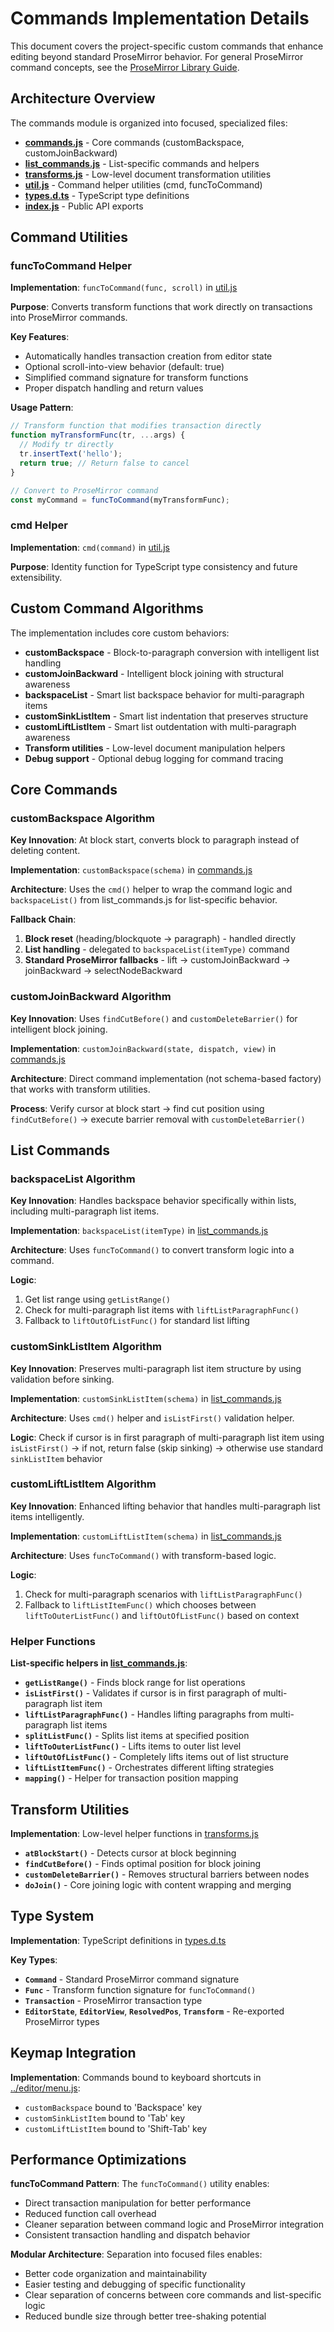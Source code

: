 # Commands Implementation Details

This document covers the project-specific custom commands that enhance editing beyond standard ProseMirror behavior. For general ProseMirror command concepts, see the [ProseMirror Library Guide](../../../CLAUDE.md).

## Architecture Overview

The commands module is organized into focused, specialized files:
- **[commands.js](commands.js)** - Core commands (customBackspace, customJoinBackward)
- **[list_commands.js](list_commands.js)** - List-specific commands and helpers
- **[transforms.js](transforms.js)** - Low-level document transformation utilities
- **[util.js](util.js)** - Command helper utilities (cmd, funcToCommand)
- **[types.d.ts](types.d.ts)** - TypeScript type definitions
- **[index.js](index.js)** - Public API exports

## Command Utilities

### funcToCommand Helper

**Implementation**: `funcToCommand(func, scroll)` in [util.js](util.js)

**Purpose**: Converts transform functions that work directly on transactions into ProseMirror commands.

**Key Features**:
- Automatically handles transaction creation from editor state
- Optional scroll-into-view behavior (default: true)
- Simplified command signature for transform functions
- Proper dispatch handling and return values

**Usage Pattern**:
```javascript
// Transform function that modifies transaction directly
function myTransformFunc(tr, ...args) {
  // Modify tr directly
  tr.insertText('hello');
  return true; // Return false to cancel
}

// Convert to ProseMirror command
const myCommand = funcToCommand(myTransformFunc);
```

### cmd Helper

**Implementation**: `cmd(command)` in [util.js](util.js)

**Purpose**: Identity function for TypeScript type consistency and future extensibility.

## Custom Command Algorithms

The implementation includes core custom behaviors:
- **customBackspace** - Block-to-paragraph conversion with intelligent list handling
- **customJoinBackward** - Intelligent block joining with structural awareness  
- **backspaceList** - Smart list backspace behavior for multi-paragraph items
- **customSinkListItem** - Smart list indentation that preserves structure
- **customLiftListItem** - Smart list outdentation with multi-paragraph awareness
- **Transform utilities** - Low-level document manipulation helpers
- **Debug support** - Optional debug logging for command tracing

## Core Commands

### customBackspace Algorithm

**Key Innovation**: At block start, converts block to paragraph instead of deleting content.

**Implementation**: `customBackspace(schema)` in [commands.js](commands.js)

**Architecture**: Uses the `cmd()` helper to wrap the command logic and `backspaceList()` from list_commands.js for list-specific behavior.

**Fallback Chain**:
1. **Block reset** (heading/blockquote → paragraph) - handled directly
2. **List handling** - delegated to `backspaceList(itemType)` command
3. **Standard ProseMirror fallbacks** - lift → customJoinBackward → joinBackward → selectNodeBackward

### customJoinBackward Algorithm  

**Key Innovation**: Uses `findCutBefore()` and `customDeleteBarrier()` for intelligent block joining.

**Implementation**: `customJoinBackward(state, dispatch, view)` in [commands.js](commands.js)

**Architecture**: Direct command implementation (not schema-based factory) that works with transform utilities.

**Process**: Verify cursor at block start → find cut position using `findCutBefore()` → execute barrier removal with `customDeleteBarrier()`

## List Commands

### backspaceList Algorithm

**Key Innovation**: Handles backspace behavior specifically within lists, including multi-paragraph list items.

**Implementation**: `backspaceList(itemType)` in [list_commands.js](list_commands.js)

**Architecture**: Uses `funcToCommand()` to convert transform logic into a command.

**Logic**: 
1. Get list range using `getListRange()`
2. Check for multi-paragraph list items with `liftListParagraphFunc()`
3. Fallback to `liftOutOfListFunc()` for standard list lifting

### customSinkListItem Algorithm

**Key Innovation**: Preserves multi-paragraph list item structure by using validation before sinking.

**Implementation**: `customSinkListItem(schema)` in [list_commands.js](list_commands.js)

**Architecture**: Uses `cmd()` helper and `isListFirst()` validation helper.

**Logic**: Check if cursor is in first paragraph of multi-paragraph list item using `isListFirst()` → if not, return false (skip sinking) → otherwise use standard `sinkListItem` behavior

### customLiftListItem Algorithm

**Key Innovation**: Enhanced lifting behavior that handles multi-paragraph list items intelligently.

**Implementation**: `customLiftListItem(schema)` in [list_commands.js](list_commands.js)

**Architecture**: Uses `funcToCommand()` with transform-based logic.

**Logic**: 
1. Check for multi-paragraph scenarios with `liftListParagraphFunc()`
2. Fallback to `liftListItemFunc()` which chooses between `liftToOuterListFunc()` and `liftOutOfListFunc()` based on context

### Helper Functions

**List-specific helpers in [list_commands.js](list_commands.js)**:
- **`getListRange()`** - Finds block range for list operations
- **`isListFirst()`** - Validates if cursor is in first paragraph of multi-paragraph list item
- **`liftListParagraphFunc()`** - Handles lifting paragraphs from multi-paragraph list items
- **`splitListFunc()`** - Splits list items at specified position
- **`liftToOuterListFunc()`** - Lifts items to outer list level
- **`liftOutOfListFunc()`** - Completely lifts items out of list structure
- **`liftListItemFunc()`** - Orchestrates different lifting strategies
- **`mapping()`** - Helper for transaction position mapping

## Transform Utilities

**Implementation**: Low-level helper functions in [transforms.js](transforms.js)

- **`atBlockStart()`** - Detects cursor at block beginning
- **`findCutBefore()`** - Finds optimal position for block joining  
- **`customDeleteBarrier()`** - Removes structural barriers between nodes
- **`doJoin()`** - Core joining logic with content wrapping and merging

## Type System

**Implementation**: TypeScript definitions in [types.d.ts](types.d.ts)

**Key Types**:
- **`Command`** - Standard ProseMirror command signature
- **`Func`** - Transform function signature for `funcToCommand()`
- **`Transaction`** - ProseMirror transaction type
- **`EditorState`**, **`EditorView`**, **`ResolvedPos`**, **`Transform`** - Re-exported ProseMirror types

## Keymap Integration

**Implementation**: Commands bound to keyboard shortcuts in [../editor/menu.js](../editor/menu.js):
- `customBackspace` bound to 'Backspace' key
- `customSinkListItem` bound to 'Tab' key
- `customLiftListItem` bound to 'Shift-Tab' key

## Performance Optimizations

**funcToCommand Pattern**: The `funcToCommand()` utility enables:
- Direct transaction manipulation for better performance
- Reduced function call overhead
- Cleaner separation between command logic and ProseMirror integration
- Consistent transaction handling and dispatch behavior

**Modular Architecture**: Separation into focused files enables:
- Better code organization and maintainability
- Easier testing and debugging of specific functionality
- Clear separation of concerns between core commands and list-specific logic
- Reduced bundle size through better tree-shaking potential